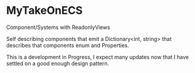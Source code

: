 # MyTakeOnECS
Component/Systems with ReadonlyViews

Self describing components that emit a Dictionary<int, string> that describes that components enum and Properties.

This is a development in Progress, I expect many updates now that I have settled on a good enough design pattern.

